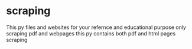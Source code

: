 # scraping
This py files and websites for your refernce and educational purpose only
scraping pdf and webpages
this py contains both pdf and html pages scraping 
